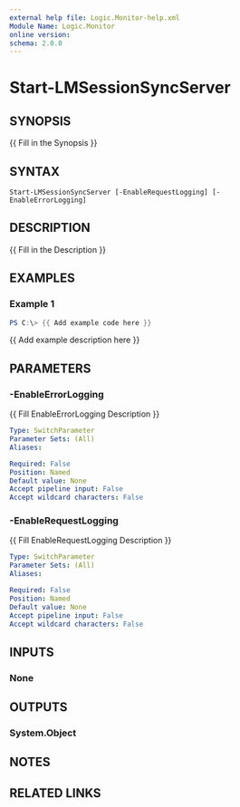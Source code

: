 ```yaml
---
external help file: Logic.Monitor-help.xml
Module Name: Logic.Monitor
online version:
schema: 2.0.0
---
```


# Start-LMSessionSyncServer

## SYNOPSIS
{{ Fill in the Synopsis }}

## SYNTAX

```
Start-LMSessionSyncServer [-EnableRequestLogging] [-EnableErrorLogging]
```

## DESCRIPTION
{{ Fill in the Description }}

## EXAMPLES

### Example 1
```powershell
PS C:\> {{ Add example code here }}
```

{{ Add example description here }}

## PARAMETERS

### -EnableErrorLogging
{{ Fill EnableErrorLogging Description }}

```yaml
Type: SwitchParameter
Parameter Sets: (All)
Aliases:

Required: False
Position: Named
Default value: None
Accept pipeline input: False
Accept wildcard characters: False
```

### -EnableRequestLogging
{{ Fill EnableRequestLogging Description }}

```yaml
Type: SwitchParameter
Parameter Sets: (All)
Aliases:

Required: False
Position: Named
Default value: None
Accept pipeline input: False
Accept wildcard characters: False
```

## INPUTS

### None
## OUTPUTS

### System.Object
## NOTES

## RELATED LINKS
